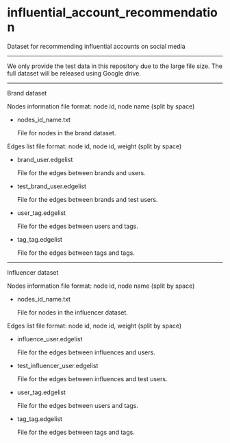 # influential_account_recommendation
Dataset for recommending influential accounts on social media

----------------------

We only provide the test data in this repository due to the large file size.
The full dataset will be released using Google drive.

----------------------

Brand dataset


Nodes information file format: node id, node name  (split by space)

- nodes_id_name.txt

  File for nodes in the brand dataset.


Edges list file format: node id, node id, weight (split by space)

- brand_user.edgelist

  File for the edges between brands and users.
  
- test_brand_user.edgelist

  File for the edges between brands and test users.
  
- user_tag.edgelist

  File for the edges between users and tags.
  
- tag_tag.edgelist

  File for the edges between tags and tags.


----------------------

Influencer dataset

Nodes information file format: node id, node name  (split by space)

- nodes_id_name.txt

  File for nodes in the influencer dataset.


Edges list file format: node id, node id, weight (split by space)

- influence_user.edgelist

  File for the edges between influences and users.

- test_influencer_user.edgelist

  File for the edges between influences and test users.

- user_tag.edgelist

  File for the edges between users and tags.

- tag_tag.edgelist

  File for the edges between tags and tags.



